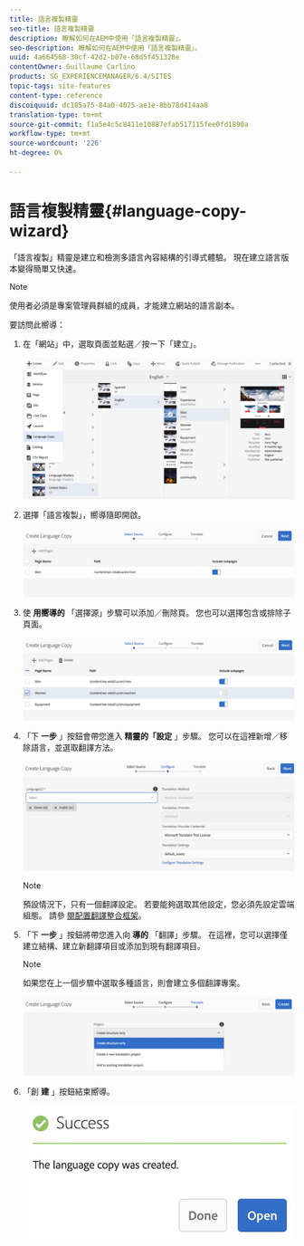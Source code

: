 ```yaml
---
title: 語言複製精靈
seo-title: 語言複製精靈
description: 瞭解如何在AEM中使用「語言複製精靈」。
seo-description: 瞭解如何在AEM中使用「語言複製精靈」。
uuid: 4a664568-30cf-42d2-b07e-68d5f451328e
contentOwner: Guillaume Carlino
products: SG_EXPERIENCEMANAGER/6.4/SITES
topic-tags: site-features
content-type: reference
discoiquuid: dc185a75-84a0-4075-ae1e-8bb78d414aa8
translation-type: tm+mt
source-git-commit: f1a5e4c5c8411e10887efab517115fee0fd1890a
workflow-type: tm+mt
source-wordcount: '226'
ht-degree: 0%

---
```



# 語言複製精靈{#language-copy-wizard}

「語言複製」精靈是建立和檢測多語言內容結構的引導式體驗。 現在建立語言版本變得簡單又快速。

>[!NOTE]
>
>使用者必須是專案管理員群組的成員，才能建立網站的語言副本。

要訪問此嚮導：

1. 在「網站」中，選取頁面並點選／按一下「建立」。

   ![chlimage_1-48](assets/chlimage_1-48.jpeg)

1. 選擇「語言複製」，嚮導隨即開啟。

   ![chlimage_1-49](assets/chlimage_1-49.jpeg)

1. 使 **用嚮導的** 「選擇源」步驟可以添加／刪除頁。 您也可以選擇包含或排除子頁面。

   ![chlimage_1-50](assets/chlimage_1-50.jpeg)

1. 「下 **一步** 」按鈕會帶您進入 **精靈的「設定** 」步驟。 您可以在這裡新增／移除語言，並選取翻譯方法。

   ![chlimage_1-51](assets/chlimage_1-51.jpeg)

   >[!NOTE]
   >
   >預設情況下，只有一個翻譯設定。 若要能夠選取其他設定，您必須先設定雲端組態。 請參 [閱配置翻譯整合框架](/help/sites-administering/tc-tic.md)。

1. 「下 **一步** 」按鈕將帶您進入向 **導的** 「翻譯」步驟。 在這裡，您可以選擇僅建立結構、建立新翻譯項目或添加到現有翻譯項目。

   >[!NOTE]
   >
   >如果您在上一個步驟中選取多種語言，則會建立多個翻譯專案。

   ![chlimage_1-52](assets/chlimage_1-52.jpeg)

1. 「創 **建** 」按鈕結束嚮導。

   ![chlimage_1-53](assets/chlimage_1-53.jpeg)

